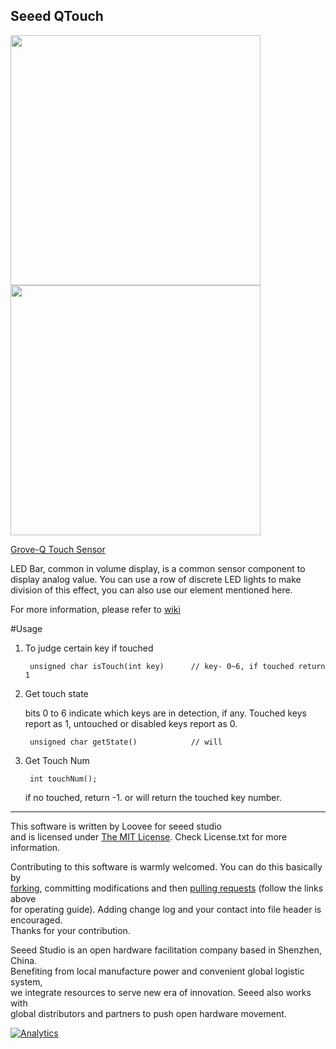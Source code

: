 Seeed QTouch
-------------------------------------------------------------

<img src=https://statics3.seeedstudio.com/images/product/Grove-Q%20Touch%20Sensor.jpg width=400><img src=https://statics3.seeedstudio.com/product/Grove-Q%20Touch%20Sensor_02.jpg width=400>

[Grove-Q Touch Sensor](https://www.seeedstudio.com/s/Grove-Q-Touch-Sensor-p-1854.html)

LED Bar, common in volume display, is a common sensor component to display analog value. You can use a row of discrete LED lights to make division of this effect, you can also use our element mentioned here. 

For more information, please refer to [wiki][1]

#Usage

1. To judge certain key if touched


		unsigned char isTouch(int key)		// key- 0~6, if touched return 1
2. Get touch state
   
   	bits 0 to 6 indicate which keys are in detection, if any. Touched keys report as 1, untouched or disabled
    keys report as 0.

		unsigned char getState()			// will 

3. Get Touch Num

		int touchNum();

	if no touched, return -1. or will return the touched key number.

----
This software is written by Loovee for seeed studio<br>
and is licensed under [The MIT License](http://opensource.org/licenses/mit-license.php). Check License.txt for more information.<br>

Contributing to this software is warmly welcomed. You can do this basically by<br>
[forking](https://help.github.com/articles/fork-a-repo), committing modifications and then [pulling requests](https://help.github.com/articles/using-pull-requests) (follow the links above<br>
for operating guide). Adding change log and your contact into file header is encouraged.<br>
Thanks for your contribution.

Seeed Studio is an open hardware facilitation company based in Shenzhen, China. <br>
Benefiting from local manufacture power and convenient global logistic system, <br>
we integrate resources to serve new era of innovation. Seeed also works with <br>
global distributors and partners to push open hardware movement.<br>



[1]:http://wiki.seeedstudio.com/Grove-Q_Touch_Sensor/



[![Analytics](https://ga-beacon.appspot.com/UA-46589105-3/Grove_LED_Bar)](https://github.com/igrigorik/ga-beacon)
